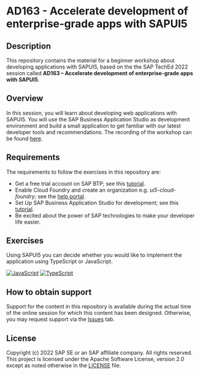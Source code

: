 # AD163 - Accelerate development of enterprise-grade apps with SAPUI5

## Description

This repository contains the material for a beginner workshop about developing applications with SAPUI5, based on the the SAP TechEd 2022 session called **AD163 – Accelerate development of enterprise-grade apps with SAPUI5**.

## Overview

In this session, you will learn about developing web applications with SAPUI5. You will use the SAP Business Application Studio as development environment and build a small application to get familiar with our latest developer tools and recommendations. The recording of the workshop can be found [here](https://reg.sapevents.sap.com/flow/sap/sapteched2022/portal/page/sessions/session/1630367368989001368Q).

## Requirements

The requirements to follow the exercises in this repository are:
- Get a free trial account on SAP BTP; see this [tutorial](https://developers.sap.com/tutorials/hcp-create-trial-account.html).
- Enable Cloud Foundry and create an organization e.g. *ui5-cloud-foundry*; see the [help portal](https://help.sap.com/viewer/a96b1df8525f41f79484717368e30626/Cloud/en-US/dc18bac42270468d84b6c030a668e003.html).
- Set Up SAP Business Application Studio for development; see this [tutorial](https://developers.sap.com/tutorials/appstudio-onboarding.html).
- Be excited about the power of SAP technologies to make your developer life easier.

## Exercises

Using SAPUI5 you can decide whether you would like to implement the application using TypeScript or JavaScript.<br>

[![JavaScript](https://img.shields.io/badge/javascript-%23323330.svg?style=for-the-badge&logo=javascript&logoColor=%23F7DF1E)](JavaScript/README.md)
[![TypeScript](https://img.shields.io/badge/typescript-%23007ACC.svg?style=for-the-badge&logo=typescript&logoColor=white)](TypeScript/README.md)

## How to obtain support
Support for the content in this repository is available during the actual time of the online session for which this content has been designed. Otherwise, you may request support via the [Issues](../../issues) tab.
## License
Copyright (c) 2022 SAP SE or an SAP affiliate company. All rights reserved. This project is licensed under the Apache Software License, version 2.0 except as noted otherwise in the [LICENSE](LICENSES/Apache-2.0.txt) file.